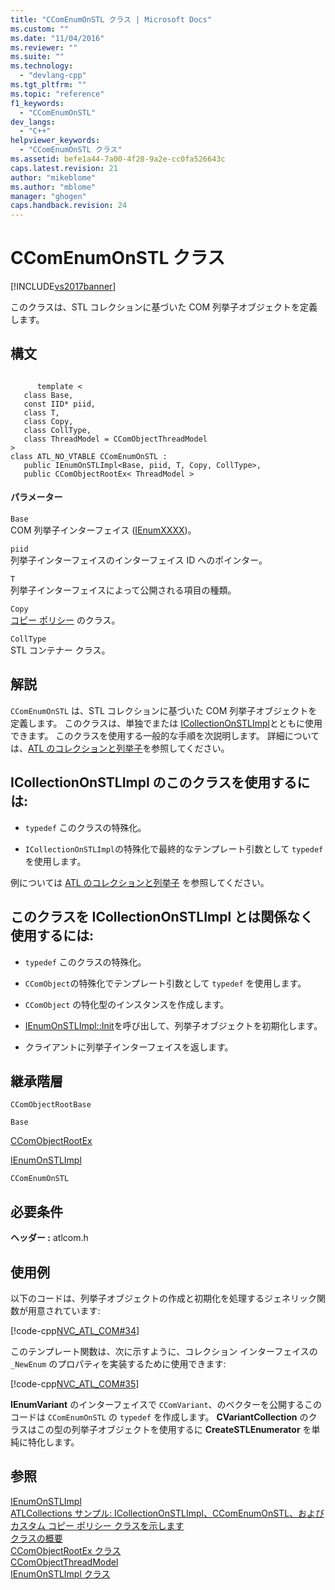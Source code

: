 ```yaml
---
title: "CComEnumOnSTL クラス | Microsoft Docs"
ms.custom: ""
ms.date: "11/04/2016"
ms.reviewer: ""
ms.suite: ""
ms.technology: 
  - "devlang-cpp"
ms.tgt_pltfrm: ""
ms.topic: "reference"
f1_keywords: 
  - "CComEnumOnSTL"
dev_langs: 
  - "C++"
helpviewer_keywords: 
  - "CComEnumOnSTL クラス"
ms.assetid: befe1a44-7a00-4f28-9a2e-cc0fa526643c
caps.latest.revision: 21
author: "mikeblome"
ms.author: "mblome"
manager: "ghogen"
caps.handback.revision: 24
---
```

# CComEnumOnSTL クラス
[!INCLUDE[vs2017banner](../../assembler/inline/includes/vs2017banner.md)]

このクラスは、STL コレクションに基づいた COM 列挙子オブジェクトを定義します。  
  
## 構文  
  
```  
  
      template <  
   class Base,  
   const IID* piid,  
   class T,  
   class Copy,  
   class CollType,  
   class ThreadModel = CComObjectThreadModel  
>  
class ATL_NO_VTABLE CComEnumOnSTL :  
   public IEnumOnSTLImpl<Base, piid, T, Copy, CollType>,  
   public CComObjectRootEx< ThreadModel >  
```  
  
#### パラメーター  
 `Base`  
 COM 列挙子インターフェイス \([IEnumXXXX](https://msdn.microsoft.com/en-us/library/ms680089.aspx)\)。  
  
 `piid`  
 列挙子インターフェイスのインターフェイス ID へのポインター。  
  
 `T`  
 列挙子インターフェイスによって公開される項目の種類。  
  
 `Copy`  
 [コピー ポリシー](../Topic/ATL%20Copy%20Policy%20Classes.md) のクラス。  
  
 `CollType`  
 STL コンテナー クラス。  
  
## 解説  
 `CComEnumOnSTL` は、STL コレクションに基づいた COM 列挙子オブジェクトを定義します。  このクラスは、単独でまたは [ICollectionOnSTLImpl](../../atl/reference/icollectiononstlimpl-class.md)とともに使用できます。  このクラスを使用する一般的な手順を次説明します。  詳細については、[ATL のコレクションと列挙子](../../atl/atl-collections-and-enumerators.md)を参照してください。  
  
## ICollectionOnSTLImpl のこのクラスを使用するには:  
  
-   `typedef` このクラスの特殊化。  
  
-   `ICollectionOnSTLImpl`の特殊化で最終的なテンプレート引数として `typedef` を使用します。  
  
 例については [ATL のコレクションと列挙子](../../atl/atl-collections-and-enumerators.md) を参照してください。  
  
## このクラスを ICollectionOnSTLImpl とは関係なく使用するには:  
  
-   `typedef` このクラスの特殊化。  
  
-   `CComObject`の特殊化でテンプレート引数として `typedef` を使用します。  
  
-   `CComObject` の特化型のインスタンスを作成します。  
  
-   [IEnumOnSTLImpl::Init](../Topic/IEnumOnSTLImpl::Init.md)を呼び出して、列挙子オブジェクトを初期化します。  
  
-   クライアントに列挙子インターフェイスを返します。  
  
## 継承階層  
 `CComObjectRootBase`  
  
 `Base`  
  
 [CComObjectRootEx](../../atl/reference/ccomobjectrootex-class.md)  
  
 [IEnumOnSTLImpl](../../atl/reference/ienumonstlimpl-class.md)  
  
 `CComEnumOnSTL`  
  
## 必要条件  
 **ヘッダー :** atlcom.h  
  
## 使用例  
 以下のコードは、列挙子オブジェクトの作成と初期化を処理するジェネリック関数が用意されています:  
  
 [!code-cpp[NVC_ATL_COM#34](../../atl/codesnippet/CPP/ccomenumonstl-class_1.h)]  
  
 このテンプレート関数は、次に示すように、コレクション インターフェイスの `_NewEnum` のプロパティを実装するために使用できます:  
  
 [!code-cpp[NVC_ATL_COM#35](../../atl/codesnippet/CPP/ccomenumonstl-class_2.h)]  
  
 **IEnumVariant** のインターフェイスで `CComVariant`、のベクターを公開するこのコードは `CComEnumOnSTL` の `typedef` を作成します。  **CVariantCollection** のクラスはこの型の列挙子オブジェクトを使用するに **CreateSTLEnumerator** を単純に特化します。  
  
## 参照  
 [IEnumOnSTLImpl](../../atl/reference/ienumonstlimpl-class.md)   
 [ATLCollections サンプル: ICollectionOnSTLImpl、CComEnumOnSTL、およびカスタム コピー ポリシー クラスを示します](../../top/visual-cpp-samples.md)   
 [クラスの概要](../../atl/atl-class-overview.md)   
 [CComObjectRootEx クラス](../../atl/reference/ccomobjectrootex-class.md)   
 [CComObjectThreadModel](../Topic/CComObjectThreadModel.md)   
 [IEnumOnSTLImpl クラス](../../atl/reference/ienumonstlimpl-class.md)